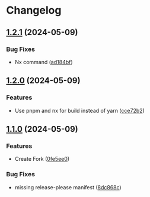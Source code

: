 # Changelog

## [1.2.1](https://github.com/vincenthsh/gamma/compare/v1.2.0...v1.2.1) (2024-05-09)


### Bug Fixes

* Nx command ([ad184bf](https://github.com/vincenthsh/gamma/commit/ad184bfd262eb335c6e2e5d2d7c7aa6187069b2b))

## [1.2.0](https://github.com/vincenthsh/gamma/compare/v1.1.0...v1.2.0) (2024-05-09)


### Features

* Use pnpm and nx for build instead of yarn ([cce72b2](https://github.com/vincenthsh/gamma/commit/cce72b24e29abb1722baba018d38f572b63d3269))

## [1.1.0](https://github.com/vincenthsh/gamma/compare/v1.0.1...v1.1.0) (2024-05-09)


### Features

* Create Fork ([0fe5ee0](https://github.com/vincenthsh/gamma/commit/0fe5ee0ce0cd0b2752c2add0c90c59a36a5e42d5))


### Bug Fixes

* missing release-please manifest ([8dc868c](https://github.com/vincenthsh/gamma/commit/8dc868cdcc844fcf99576a9d0640d3f7bd9e5a60))
